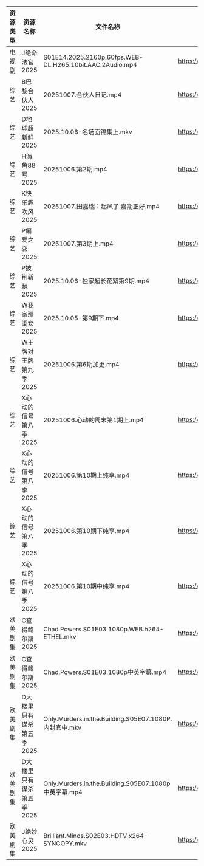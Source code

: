 | 资源类型 | 资源名称            | 文件名称                                                     | 分享链接                                | 更新时间                |
| ---- | --------------- | -------------------------------------------------------- | ----------------------------------- | ------------------- |
| 电视剧  | J绝命法官2025       | S01E14.2025.2160p.60fps.WEB-DL.H265.10bit.AAC.2Audio.mp4 | https://pan.quark.cn/s/50b666fcfcd1 | 2025-10-07 12:28:47 |
| 综艺   | B巴黎合伙人2025      | 20251007.合伙人日记.mp4                                       | https://pan.quark.cn/s/4264ec5c7676 | 2025-10-07 16:29:56 |
| 综艺   | D地球超新鲜2025      | 2025.10.06-名场面锦集上.mkv                                    | https://pan.quark.cn/s/6d9ff5b2efaa | 2025-10-07 12:36:29 |
| 综艺   | H海角88号2025      | 20251006.第2期.mp4                                         | https://pan.quark.cn/s/6a6312f9dbbc | 2025-10-07 12:37:32 |
| 综艺   | K快乐趣吹风2025      | 20251007.田嘉瑞：起风了 嘉期正好.mp4                                | https://pan.quark.cn/s/2e73ee655d53 | 2025-10-07 12:38:14 |
| 综艺   | P偏爱之恋2025       | 20251007.第3期上.mp4                                        | https://pan.quark.cn/s/2023e0def11e | 2025-10-07 12:38:55 |
| 综艺   | P披荆斩棘2025       | 2025.10.06-独家超长花絮第9期.mp4                                 | https://pan.quark.cn/s/9ae1eb01008d | 2025-10-07 12:39:09 |
| 综艺   | W我家那闺女2025      | 2025.10.05-第9期下.mp4                                      | https://pan.quark.cn/s/382e9ca0c203 | 2025-10-07 12:40:31 |
| 综艺   | W王牌对王牌第九季2025   | 20251006.第6期加更.mp4                                       | https://pan.quark.cn/s/b5f4a2ecde94 | 2025-10-07 12:40:44 |
| 综艺   | X心动的信号第八季2025   | 20251006.心动的周末第1期上.mp4                                   | https://pan.quark.cn/s/2ed22d9e58e2 | 2025-10-07 12:41:23 |
| 综艺   | X心动的信号第八季2025   | 20251006.第10期上纯享.mp4                                     | https://pan.quark.cn/s/2ed22d9e58e2 | 2025-10-07 12:41:31 |
| 综艺   | X心动的信号第八季2025   | 20251006.第10期下纯享.mp4                                     | https://pan.quark.cn/s/2ed22d9e58e2 | 2025-10-07 12:41:27 |
| 综艺   | X心动的信号第八季2025   | 20251006.第10期中纯享.mp4                                     | https://pan.quark.cn/s/2ed22d9e58e2 | 2025-10-07 12:41:20 |
| 欧美剧集 | C查得鲍尔斯2025      | Chad.Powers.S01E03.1080p.WEB.h264-ETHEL.mkv              | https://pan.quark.cn/s/525cb8513b0e | 2025-10-07 16:20:22 |
| 欧美剧集 | C查得鲍尔斯2025      | Chad.Powers.S01E03.1080p中英字幕.mp4                         | https://pan.quark.cn/s/525cb8513b0e | 2025-10-07 16:20:20 |
| 欧美剧集 | D大楼里只有谋杀第五季2025 | Only.Murders.in.the.Building.S05E07.1080P.内封官中.mkv       | https://pan.quark.cn/s/b69edc4a08ba | 2025-10-07 16:20:47 |
| 欧美剧集 | D大楼里只有谋杀第五季2025 | Only.Murders.in.the.Building.S05E07.1080p中英字幕.mp4        | https://pan.quark.cn/s/b69edc4a08ba | 2025-10-07 16:20:49 |
| 欧美剧集 | J绝妙心灵2025       | Brilliant.Minds.S02E03.HDTV.x264-SYNCOPY.mkv             | https://pan.quark.cn/s/f6fca909cc0f | 2025-10-07 16:23:06 |

